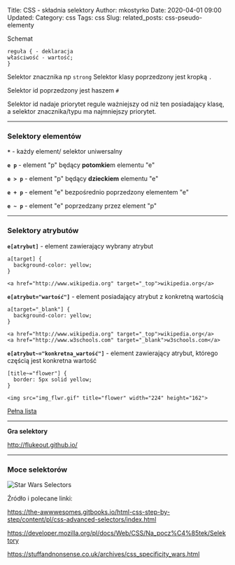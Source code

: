 Title: CSS - składnia selektory
Author: mkostyrko
Date: 2020-04-01 09:00
Updated:
Category: css
Tags: css
Slug: 
related_posts: css-pseudo-elementy


Schemat

    reguła { - deklaracja
    właściwość - wartość;
    }

Selektor znacznika np `strong`
Selektor klasy poprzedzony jest kropką `.`

Selektor id poprzedzony jest haszem `#`

Selektor id nadaje priorytet regule ważniejszy od niż ten posiadający klasę, a selektor znacznika/typu ma najmniejszy priorytet.

---

### Selektory elementów

**`*`** - każdy element/ selektor uniwersalny

**`e p`** - element "p" będący **potomkie**m elementu "e"

**`e > p`** - element "p" będący **dzieckiem** elementu "e"

**`e + p`** - element "e" bezpośrednio poprzedzony elementem "e"

**`e ~ p`** - element "e" poprzedzany przez element "p"

---

### Selektory atrybutów

**`e[atrybut]`** - element zawierający wybrany atrybut

    a[target] {
      background-color: yellow;
    }

    <a href="http://www.wikipedia.org" target="_top">wikipedia.org</a>

**`e[atrybut="wartość"]`** - element posiadający atrybut z konkretną wartością

    a[target="_blank"] {
      background-color: yellow;
    }

    <a href="http://www.wikipedia.org" target="_top">wikipedia.org</a>
    <a href="http://www.w3schools.com" target="_blank">w3schools.com</a>

**`e[atrybut~="konkretna_wartość"]`** - element zawierający atrybut, którego częścią jest konkretna wartość

    [title~="flower"] {
      border: 5px solid yellow;
    }

    <img src="img_flwr.gif" title="flower" width="224" height="162">

[Pełna lista](http://www.kurshtml.edu.pl/css/selektory.html)

---

**Gra selektory**

http://flukeout.github.io/

---

### Moce selektorów

![Star Wars Selectors](https://stuffandnonsense.co.uk/archives/images/css-specificity-wars.png)



Źródło i polecane linki:

https://the-awwwesomes.gitbooks.io/html-css-step-by-step/content/pl/css-advanced-selectors/index.html

https://developer.mozilla.org/pl/docs/Web/CSS/Na_pocz%C4%85tek/Selektory

https://stuffandnonsense.co.uk/archives/css_specificity_wars.html

